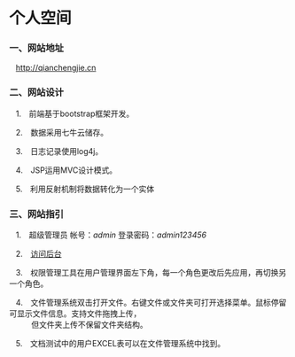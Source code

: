 # 个人空间
 
### 一、网站地址
    
    http://qianchengjie.cn 



### 二、网站设计

    1.　前端基于bootstrap框架开发。 
      
    2.　数据采用七牛云储存。  
      
    3.　日志记录使用log4j。  
      
    4.　JSP运用MVC设计模式。  
      
    5.　利用反射机制将数据转化为一个实体
    
### 三、网站指引
    
    1.　超级管理员 帐号：_admin_  登录密码：_admin123456_  
      
      
    2.　[访问后台](http://qianchengjie.cn/cms  "点击链接访问后台")  
      
      
    3.　权限管理工具在用户管理界面左下角，每一个角色更改后先应用，再切换另一个角色。  
      
      
    4.　文件管理系统双击打开文件。右键文件或文件夹可打开选择菜单。鼠标停留可显示文件信息。支持文件拖拽上传，  
    　　但文件夹上传不保留文件夹结构。  
      
      
    5.　文档测试中的用户EXCEL表可以在文件管理系统中找到。
